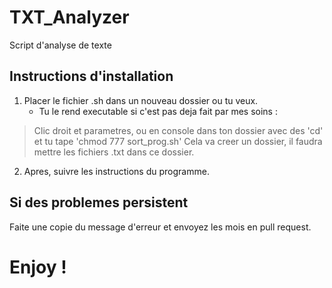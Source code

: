 # TXT_Analyzer

Script d'analyse de texte

## Instructions d'installation

1. Placer le fichier .sh dans un nouveau dossier ou tu veux.
   * Tu le rend executable si c'est pas deja fait par mes soins :

> Clic droit et parametres, ou en console dans ton dossier avec des 'cd' et tu tape 'chmod 777 sort_prog.sh'
> Cela va creer un dossier, il faudra mettre les fichiers .txt dans ce dossier.

2. Apres, suivre les instructions du programme.

## Si des problemes persistent

Faite une copie du message d'erreur et envoyez les mois en pull request.

# Enjoy !

